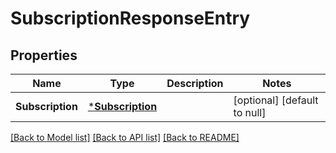 # SubscriptionResponseEntry

## Properties
Name | Type | Description | Notes
------------ | ------------- | ------------- | -------------
**Subscription** | [***Subscription**](Subscription.md) |  | [optional] [default to null]

[[Back to Model list]](../README.md#documentation-for-models) [[Back to API list]](../README.md#documentation-for-api-endpoints) [[Back to README]](../README.md)

